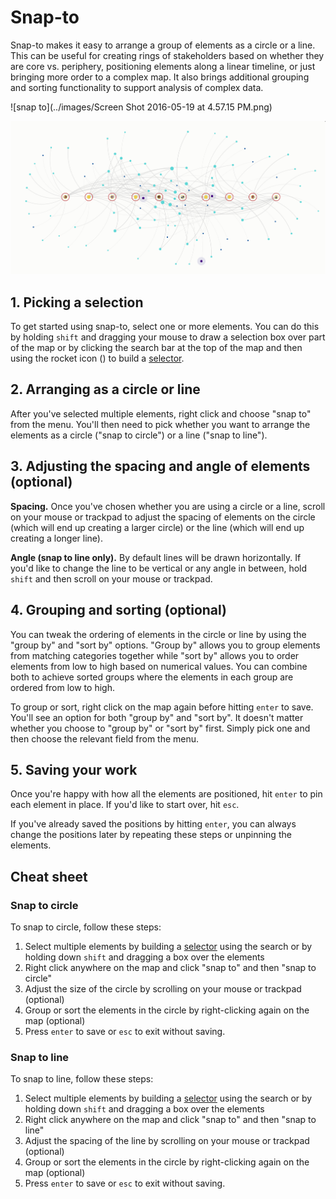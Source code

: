 # Snap-to

Snap-to makes it easy to arrange a group of elements as a circle or a line. This can be useful for creating rings of stakeholders based on whether they are core vs. periphery, positioning elements along a linear timeline, or just bringing more order to a complex map. It also brings additional grouping and sorting functionality to support analysis of complex data.

![snap to](../images/Screen Shot 2016-05-19 at 4.57.15 PM.png)

![snap to line](../images/linesnapto.png)

## 1. Picking a selection
To get started using snap-to, select one or more elements. You can do this by holding `shift` and dragging your mouse to draw a selection box over part of the map or by clicking the search bar at the top of the map and then using the rocket icon (<i class="fa fa-rocket"></i>) to build a [selector](/guides/selectors.md).

## 2. Arranging as a circle or line
After you've selected multiple elements, right click and choose "snap to" from the menu. You'll then need to pick whether you want to arrange the elements as a circle ("snap to circle") or a line ("snap to line").

## 3. Adjusting the spacing and angle of elements (optional)
**Spacing.** Once you've chosen whether you are using a circle or a line, scroll on your mouse or trackpad to adjust the spacing of elements on the circle (which will end up creating a larger circle) or the line (which will end up creating a longer line).

**Angle (snap to line only).** By default lines will be drawn horizontally. If you'd like to change the line to be vertical or any angle in between, hold `shift` and then scroll on your mouse or trackpad.

## 4. Grouping and sorting (optional)
You can tweak the ordering of elements in the circle or line by using the "group by" and "sort by" options. "Group by" allows you to group elements from matching categories together while "sort by" allows you to order elements from low to high based on numerical values. You can combine both to achieve sorted groups where the elements in each group are ordered from low to high.

To group or sort, right click on the map again before hitting `enter` to save. You'll see an option for both "group by" and "sort by". It doesn't matter whether you choose to "group by" or "sort by" first. Simply pick one and then choose the relevant field from the menu.

## 5. Saving your work
Once you're happy with how all the elements are positioned, hit `enter` to pin each element in place. If you'd like to start over, hit `esc`.

If you've already saved the positions by hitting `enter`, you can always change the positions later by repeating these steps or unpinning the elements.

## Cheat sheet

### Snap to circle

To snap to circle, follow these steps:

1. Select multiple elements by building a [selector](/guides/selectors.md) using the search or by holding down `shift` and dragging a box over the elements
2. Right click anywhere on the map and click "snap to" and then "snap to circle"
3. Adjust the size of the circle by scrolling on your mouse or trackpad (optional)
4. Group or sort the elements in the circle by right-clicking again on the map (optional)
5. Press `enter` to save or `esc` to exit without saving.

### Snap to line

To snap to line, follow these steps:

1. Select multiple elements by building a [selector](/guides/selectors.md) using the search or by holding down `shift` and dragging a box over the elements
2. Right click anywhere on the map and click "snap to" and then "snap to line"
3. Adjust the spacing of the line by scrolling on your mouse or trackpad (optional)
4. Group or sort the elements in the circle by right-clicking again on the map (optional)
5. Press `enter` to save or `esc` to exit without saving.

